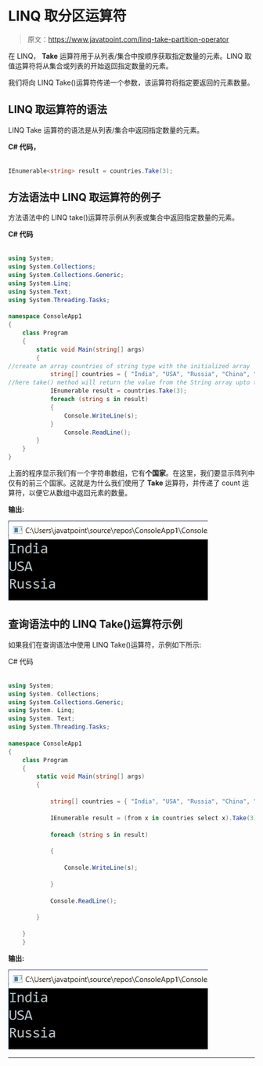 # LINQ 取分区运算符

> 原文：<https://www.javatpoint.com/linq-take-partition-operator>

在 LINQ， **Take** 运算符用于从列表/集合中按顺序获取指定数量的元素。LINQ 取值运算符将从集合或列表的开始返回指定数量的元素。

我们将向 LINQ Take()运算符传递一个参数，该运算符将指定要返回的元素数量。

## LINQ 取运算符的语法

LINQ Take 运算符的语法是从列表/集合中返回指定数量的元素。

**C# 代码，**

```cs

IEnumerable<string> result = countries.Take(3);

```

## 方法语法中 LINQ 取运算符的例子

方法语法中的 LINQ take()运算符示例从列表或集合中返回指定数量的元素。

**C# 代码**

```cs

using System;
using System.Collections;
using System.Collections.Generic;
using System.Linq;
using System.Text;
using System.Threading.Tasks;

namespace ConsoleApp1
{
    class Program
    {
        static void Main(string[] args)
        {
//create an array countries of string type with the initialized array
            string[] countries = { "India", "USA", "Russia", "China", "Australia", "Argentina" };
//here take() method will return the value from the String array upto three numbers.
            IEnumerable result = countries.Take(3);
            foreach (string s in result)
            {
                Console.WriteLine(s);
            }
                Console.ReadLine();
        }
    }
} 
```

上面的程序显示我们有一个字符串数组，它有**个国家**。在这里，我们要显示阵列中仅有的前三个国家。这就是为什么我们使用了 **Take** 运算符，并传递了 count 运算符，以便它从数组中返回元素的数量。

**输出:**

![LINQ Take Partition Operator](img/6c65509442f4fe73882bfef485d03a3f.png)

## 查询语法中的 LINQ Take()运算符示例

如果我们在查询语法中使用 LINQ Take()运算符，示例如下所示:

C# 代码

```cs

using System;
using System. Collections;
using System.Collections.Generic;
using System. Linq;
using System. Text;
using System.Threading.Tasks;

namespace ConsoleApp1
{
    class Program
    {
        static void Main(string[] args)
        {

            string[] countries = { "India", "USA", "Russia", "China", "Australia", "Argentina" };

            IEnumerable result = (from x in countries select x).Take(3);

            foreach (string s in result)

            {

                Console.WriteLine(s);

            }

            Console.ReadLine();

        }

    }
    } 
```

**输出:**

![LINQ Take Partition Operator](img/9c92b9387f5aeeb17428bc378ed809a6.png)

* * *